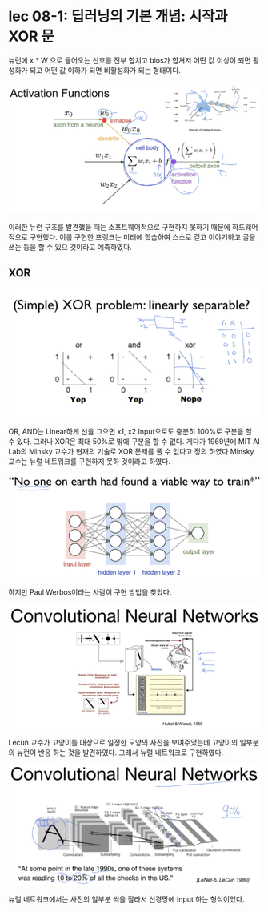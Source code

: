 # lec 08-1: 딥러닝의 기본 개념: 시작과 XOR 문
뉴런에 x * W 으로 들어오는 신호를 전부 합치고 bios가 합쳐저 어떤 값 이상이 되면 활성화가 되고 어떤 값 이하가 되면 비활성화가 되는 형태이다.

![](https://raw.githubusercontent.com/MoDeep/1st-Grade-Study/master/Summaries/Donggeun/Tensorflow%20Tutorial%20Labs/ML%20lab8%20Image/Image1.png)

이러한 뉴런 구조를 발견했을 때는 소프트웨어적으로 구현하지 못하기 때문에 하드웨어적으로 구현했다. 이를 구현한 프랭크는 미래에 학습하여 스스로 걷고 이야기하고 글을 쓰는 등을 할 수 있으 것이라고 예측하였다.

## XOR

![](https://raw.githubusercontent.com/MoDeep/1st-Grade-Study/master/Summaries/Donggeun/Tensorflow%20Tutorial%20Labs/ML%20lab8%20Image/Image2.png)

OR, AND는  Linear하게 선을 그으면 x1, x2 Input으로도 충분히 100%로 구분을 할 수 있다. 그러나 XOR은 최대 50%로 밖에 구분을 할 수 없다. 게다가 1969년에 MIT AI Lab의 Minsky 교수가 현재의 기술로 XOR 문제를 풀 수 없다고 정의 하였다
Minsky 교수는 뉴럴 네트워크를 구현하지 못하 것이라고 하였다.

![](https://raw.githubusercontent.com/MoDeep/1st-Grade-Study/master/Summaries/Donggeun/Tensorflow%20Tutorial%20Labs/ML%20lab8%20Image/Image3.png)

하지만 Paul Werbos이라는 사람이 구현 방법을 찾았다.

![](https://raw.githubusercontent.com/MoDeep/1st-Grade-Study/master/Summaries/Donggeun/Tensorflow%20Tutorial%20Labs/ML%20lab8%20Image/Image4.png)

Lecun 교수가 고양이를 대상으로 일정한 모양의 사진을 보여주었는데 고양이의 일부분의 뉴런이 반응 하는 것을 발견하였다. 그래서 뉴럴 네트워크로 구현하였다.

![](https://raw.githubusercontent.com/MoDeep/1st-Grade-Study/master/Summaries/Donggeun/Tensorflow%20Tutorial%20Labs/ML%20lab8%20Image/Image5.png)

뉴럴 네트워크에서는 사진의 일부분 씩을 잘라서 신경망에 Input 하는 형식이었다.
